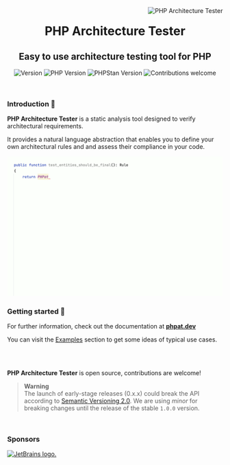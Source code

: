<img src="https://raw.githubusercontent.com/carlosas/phpat/logo-test/.github/logo_small.png" alt="PHP Architecture Tester" align="right">

<h1 align="center">PHP Architecture Tester</h1>
<h2 align="center">Easy to use architecture testing tool for PHP</h2>
<p align="center">
	<a>
		<img src="https://img.shields.io/packagist/v/phpat/phpat?label=last%20version&style=for-the-badge" alt="Version">
    </a>
	<a>
		<img src="https://img.shields.io/packagist/php-v/phpat/phpat?style=for-the-badge" alt="PHP Version">
	</a>
	<a>
		<img src="https://img.shields.io/badge/phpstan-%5E2.0-blue?style=for-the-badge" alt="PHPStan Version">
	</a>
	<a>
		<img src="https://img.shields.io/badge/contributions-welcome-green.svg?style=for-the-badge" alt="Contributions welcome">
	</a>
</p>

<br />

### Introduction 📜

**PHP Architecture Tester** is a static analysis tool designed to verify architectural requirements.

It provides a natural language abstraction that enables you to define your own architectural rules and and assess their compliance in your code.

<p align="center">
    <img width="700px" src="https://raw.githubusercontent.com/carlosas/phpat/master/docs/assets/example.gif" alt="Example">
</p>

### Getting started 🚀

For further information, check out the documentation at **[phpat.dev](https://phpat.dev)**

You can visit the [Examples](docs/examples.md) section to get some ideas of typical use cases.

<h2></h2>

<br />

**PHP Architecture Tester** is open source, contributions are welcome!

> **Warning**<br />
> The launch of early-stage releases (0.x.x) could break the API according to [Semantic Versioning 2.0](https://semver.org/).
> We are using *minor* for breaking changes until the release of the stable `1.0.0` version.

<br />

### Sponsors

[![JetBrains logo.](https://resources.jetbrains.com/storage/products/company/brand/logos/jetbrains.svg)](https://jb.gg/OpenSourceSupport)
